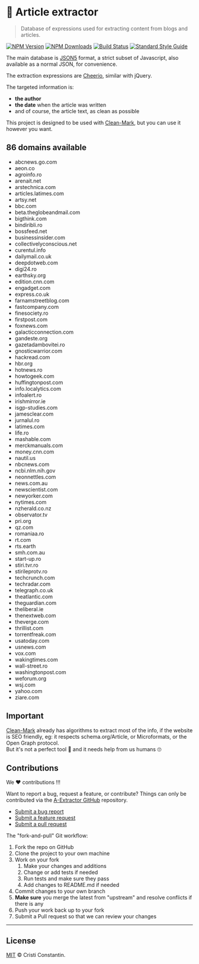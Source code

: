 # 📃 Article extractor

  > Database of expressions used for extracting content from blogs and articles.

  [![NPM Version][npm-image]][npm-url]
  [![NPM Downloads][downloads-image]][downloads-url]
  [![Build Status][build-image]][build-url]
  [![Standard Style Guide][style-image]][style-url]


The main database is [JSON5](http://json5.org) format, a strict subset of Javascript, also available as a normal JSON, for convenience.

The extraction expressions are [Cheerio](https://cheerio.js.org), similar with jQuery.

The targeted information is:
- **the author**
- **the date** when the article was written
- and of course, the article text, as clean as possible

This project is designed to be used with [Clean-Mark](https://github.com/croqaz/clean-mark), but you can use it however you want.

<div id="marker" markdown="1">

## 86 domains available

* abcnews.go.com
* aeon.co
* agroinfo.ro
* arenait.net
* arstechnica.com
* articles.latimes.com
* artsy.net
* bbc.com
* beta.theglobeandmail.com
* bigthink.com
* bindiribli.ro
* bossfeed.net
* businessinsider.com
* collectivelyconscious.net
* curentul.info
* dailymail.co.uk
* deepdotweb.com
* digi24.ro
* earthsky.org
* edition.cnn.com
* engadget.com
* express.co.uk
* farnamstreetblog.com
* fastcompany.com
* finesociety.ro
* firstpost.com
* foxnews.com
* galacticconnection.com
* gandeste.org
* gazetadambovitei.ro
* gnosticwarrior.com
* hackread.com
* hbr.org
* hotnews.ro
* howtogeek.com
* huffingtonpost.com
* info.localytics.com
* infoalert.ro
* irishmirror.ie
* isgp-studies.com
* jamesclear.com
* jurnalul.ro
* latimes.com
* life.ro
* mashable.com
* merckmanuals.com
* money.cnn.com
* nautil.us
* nbcnews.com
* ncbi.nlm.nih.gov
* neonnettles.com
* news.com.au
* newscientist.com
* newyorker.com
* nytimes.com
* nzherald.co.nz
* observator.tv
* pri.org
* qz.com
* romaniaa.ro
* rt.com
* rts.earth
* smh.com.au
* start-up.ro
* stiri.tvr.ro
* stirileprotv.ro
* techcrunch.com
* techradar.com
* telegraph.co.uk
* theatlantic.com
* theguardian.com
* theliberal.ie
* thenextweb.com
* theverge.com
* thrillist.com
* torrentfreak.com
* usatoday.com
* usnews.com
* vox.com
* wakingtimes.com
* wall-street.ro
* washingtonpost.com
* weforum.org
* wsj.com
* yahoo.com
* ziare.com

</div>

## Important

[Clean-Mark](https://github.com/croqaz/clean-mark) already has algorithms to extract most of the info, if the website is SEO friendly, eg: it respects schema.org/Article, or Microformats, or the Open Graph protocol.<br>
But it's not a perfect tool 🤖  and it needs help from us humans 🙄

## Contributions

We ❤️ contributions !!!

Want to report a bug, request a feature, or contribute? Things can only be contributed via the [A-Extractor GitHub](https://github.com/croqaz/a-extractor) repository.

* [Submit a bug report](https://github.com/croqaz/a-extractor/issues?labels=bug)
* [Submit a feature request](https://github.com/croqaz/a-extractor/issues?labels=enhancement)
* [Submit a pull request](https://github.com/croqaz/a-extractor/pulls)

The "fork-and-pull" Git workflow:

1. Fork the repo on GitHub
2. Clone the project to your own machine
3. Work on your fork
    1. Make your changes and additions
    2. Change or add tests if needed
    3. Run tests and make sure they pass
    4. Add changes to README.md if needed
4. Commit changes to your own branch
5. **Make sure** you merge the latest from "upstream" and resolve conflicts if there is any
6. Push your work back up to your fork
7. Submit a Pull request so that we can review your changes

-----

## License

[MIT](LICENSE) © Cristi Constantin.


[npm-image]: https://img.shields.io/npm/v/a-extractor.svg
[npm-url]: https://www.npmjs.com/package/a-extractor
[downloads-image]: https://img.shields.io/npm/dm/a-extractor.svg
[downloads-url]: https://npmjs.org/package/a-extractor
[build-image]: https://travis-ci.org/croqaz/a-extractor.svg?branch=master
[build-url]: https://travis-ci.org/croqaz/a-extractor
[style-image]: https://img.shields.io/badge/code_style-standard-brightgreen.svg
[style-url]: https://standardjs.com
